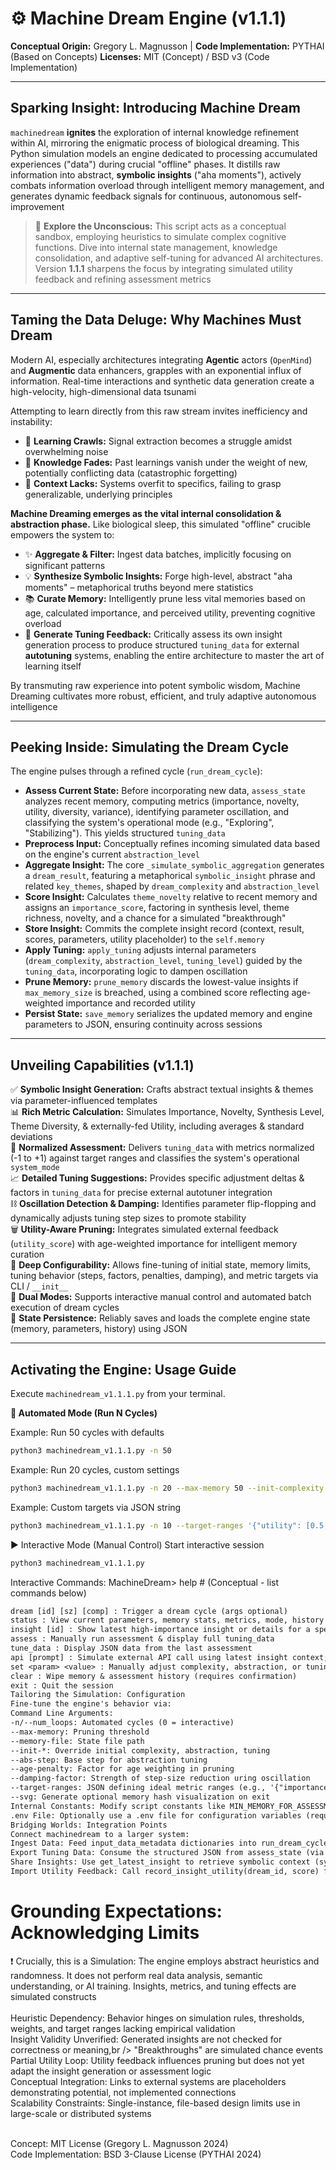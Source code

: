 <p align="center">
  <!-- Optional: Replace with a real logo URL if you have one -->
  <!-- <img src="https://raw.githubusercontent.com/YourUsername/YourRepo/main/docs/machinedream_logo.png" alt="Machine Dream Engine Logo" width="150"/> -->
  <h1>⚙️ Machine Dream Engine (v1.1.1)</h1>
</p>

**Conceptual Origin:** Gregory L. Magnusson | **Code Implementation:** PYTHAI (Based on Concepts)
**Licenses:** MIT (Concept) / BSD v3 (Code Implementation)

---

## Sparking Insight: Introducing Machine Dream

`machinedream` **ignites** the exploration of internal knowledge refinement within AI, mirroring the enigmatic process of biological dreaming. This Python simulation models an engine dedicated to processing accumulated experiences ("data") during crucial "offline" phases. It distills raw information into abstract, **symbolic insights** ("aha moments"), actively combats information overload through intelligent memory management, and generates dynamic feedback signals for continuous, autonomous self-improvement<br />

> 🚀 **Explore the Unconscious:** This script acts as a conceptual sandbox, employing heuristics to simulate complex cognitive functions. Dive into internal state management, knowledge consolidation, and adaptive self-tuning for advanced AI architectures. Version **1.1.1** sharpens the focus by integrating simulated utility feedback and refining assessment metrics<br />

---

## Taming the Data Deluge: Why Machines Must Dream

Modern AI, especially architectures integrating **Agentic** actors (`OpenMind`) and **Augmentic** data enhancers, grapples with an exponential influx of information. Real-time interactions and synthetic data generation create a high-velocity, high-dimensional data tsunami<br />

Attempting to learn directly from this raw stream invites inefficiency and instability:

*   🐌 **Learning Crawls:** Signal extraction becomes a struggle amidst overwhelming noise<br />
*   🧠 **Knowledge Fades:** Past learnings vanish under the weight of new, potentially conflicting data (catastrophic forgetting)<br />
*   🎯 **Context Lacks:** Systems overfit to specifics, failing to grasp generalizable, underlying principles<br />

**Machine Dreaming emerges as the vital internal consolidation & abstraction phase.** Like biological sleep, this simulated "offline" crucible empowers the system to:<br />

*   ✨ **Aggregate & Filter:** Ingest data batches, implicitly focusing on significant patterns<br />
*   💡 **Synthesize Symbolic Insights:** Forge high-level, abstract "aha moments" – metaphorical truths beyond mere statistics<br />
*   📚 **Curate Memory:** Intelligently prune less vital memories based on age, calculated importance, and perceived utility, preventing cognitive overload<br />
*   🧭 **Generate Tuning Feedback:** Critically assess its own insight generation process to produce structured `tuning_data` for external **autotuning** systems, enabling the entire architecture to master the art of learning itself<br />

By transmuting raw experience into potent symbolic wisdom, Machine Dreaming cultivates more robust, efficient, and truly adaptive autonomous intelligence<br />

---

## Peeking Inside: Simulating the Dream Cycle

The engine pulses through a refined cycle (`run_dream_cycle`):<br />

*   **Assess Current State:** Before incorporating new data, `assess_state` analyzes recent memory, computing metrics (importance, novelty, utility, diversity, variance), identifying parameter oscillation, and classifying the system's operational mode (e.g., "Exploring", "Stabilizing"). This yields structured `tuning_data`<br />
*   **Preprocess Input:** Conceptually refines incoming simulated data based on the engine's current `abstraction_level`<br />
*   **Aggregate Insight:** The core `_simulate_symbolic_aggregation` generates a `dream_result`, featuring a metaphorical `symbolic_insight` phrase and related `key_themes`, shaped by `dream_complexity` and `abstraction_level`<br />
*   **Score Insight:** Calculates `theme_novelty` relative to recent memory and assigns an `importance_score`, factoring in synthesis level, theme richness, novelty, and a chance for a simulated "breakthrough"<br />
*   **Store Insight:** Commits the complete insight record (context, result, scores, parameters, utility placeholder) to the `self.memory`<br />
*   **Apply Tuning:** `apply_tuning` adjusts internal parameters (`dream_complexity`, `abstraction_level`, `tuning_level`) guided by the `tuning_data`, incorporating logic to dampen oscillation<br />
*   **Prune Memory:** `prune_memory` discards the lowest-value insights if `max_memory_size` is breached, using a combined score reflecting age-weighted importance and recorded utility<br />
*   **Persist State:** `save_memory` serializes the updated memory and engine parameters to JSON, ensuring continuity across sessions<br />

---

## Unveiling Capabilities (v1.1.1)

✅ **Symbolic Insight Generation:** Crafts abstract textual insights & themes via parameter-influenced templates<br />
📊 **Rich Metric Calculation:** Simulates Importance, Novelty, Synthesis Level, Theme Diversity, & externally-fed Utility, including averages & standard deviations<br />
🧭 **Normalized Assessment:** Delivers `tuning_data` with metrics normalized (-1 to +1) against target ranges and classifies the system's operational `system_mode`<br />
📈 **Detailed Tuning Suggestions:** Provides specific adjustment deltas & factors in `tuning_data` for precise external autotuner integration<br />
⛓️ **Oscillation Detection & Damping:** Identifies parameter flip-flopping and dynamically adjusts tuning step sizes to promote stability<br />
🗑️ **Utility-Aware Pruning:** Integrates simulated external feedback (`utility_score`) with age-weighted importance for intelligent memory curation<br />
🔧 **Deep Configurability:** Allows fine-tuning of initial state, memory limits, tuning behavior (steps, factors, penalties, damping), and metric targets via CLI / `__init__`<br />
🔄 **Dual Modes:** Supports interactive manual control and automated batch execution of dream cycles<br />
💾 **State Persistence:** Reliably saves and loads the complete engine state (memory, parameters, history) using JSON<br />

---

## Activating the Engine: Usage Guide

Execute `machinedream_v1.1.1.py` from your terminal.

**🚀 Automated Mode (Run N Cycles)**


Example: Run 50 cycles with defaults
```bash
python3 machinedream_v1.1.1.py -n 50
```

Example: Run 20 cycles, custom settings
```bash
python3 machinedream_v1.1.1.py -n 20 --max-memory 50 --init-complexity 7 --age-penalty 0.01
```

Example: Custom targets via JSON string
```bash
python3 machinedream_v1.1.1.py -n 10 --target-ranges '{"utility": [0.5,0.9]}'
```

▶️ Interactive Mode (Manual Control)
Start interactive session
```bash
python3 machinedream_v1.1.1.py
```
Interactive Commands:
MachineDream> help  # (Conceptual - list commands below)
```txt
dream [id] [sz] [comp] : Trigger a dream cycle (args optional)
status : View current parameters, memory stats, metrics, mode, history
insight [id] : Show latest high-importance insight or details for a specific ID
assess : Manually run assessment & display full tuning_data
tune_data : Display JSON data from the last assessment
api [prompt] : Simulate external API call using latest insight context; records utility feedback
set <param> <value> : Manually adjust complexity, abstraction, or tuning
clear : Wipe memory & assessment history (requires confirmation)
exit : Quit the session
Tailoring the Simulation: Configuration
Fine-tune the engine's behavior via:
Command Line Arguments:
-n/--num_loops: Automated cycles (0 = interactive)
--max-memory: Pruning threshold
--memory-file: State file path
--init-*: Override initial complexity, abstraction, tuning
--abs-step: Base step for abstraction tuning
--age-penalty: Factor for age weighting in pruning
--damping-factor: Strength of step-size reduction uring oscillation
--target-ranges: JSON defining ideal metric ranges (e.g., '{"importance": [0.5,0.9]}')
--svg: Generate optional memory hash visualization on exit
Internal Constants: Modify script constants like MIN_MEMORY_FOR_ASSESSMENT, RECOMMENDATION_HISTORY_LENGTH, UTILITY_WEIGHT_IN_PRUNING, parameter bounds (MIN/MAX_*)
.env File: Optionally use a .env file for configuration variables (requires python-dotenv)
Bridging Worlds: Integration Points
Connect machinedream to a larger system:
Ingest Data: Feed input_data_metadata dictionaries into run_dream_cycle to trigger refinement based on external events or data batches.
Export Tuning Data: Consume the structured JSON from assess_state (via _last_assessment_data or tune_data command) in an external autotuning system Leverage normalized metrics, system mode, and suggested adjustments
Share Insights: Use get_latest_insight to retrieve symbolic context (symbolic_insight, key_themes) for other AI modules (e.g., injecting context into prompts for LLMs like Gemini via api.py)
Import Utility Feedback: Call record_insight_utility(dream_id, score) from external components after using an insight, providing a 0-1 score reflecting its perceived usefulness, influencing subsequent pruning
```
# Grounding Expectations: Acknowledging Limits
❗ Crucially, this is a Simulation: The engine employs abstract heuristics and randomness. It does not perform real data analysis, semantic understanding, or AI training. Insights, metrics, and tuning effects are simulated constructs<br /><br />
Heuristic Dependency: Behavior hinges on simulation rules, thresholds, weights, and target ranges lacking empirical validation<br />
Insight Validity Unverified: Generated insights are not checked for correctness or meaning,br />
"Breakthroughs" are simulated chance events<br />
Partial Utility Loop: Utility feedback influences pruning but does not yet adapt the insight generation or assessment logic<br />
Conceptual Integration: Links to external systems are placeholders demonstrating potential, not implemented connections<br />
Scalability Constraints: Single-instance, file-based design limits use in large-scale or distributed systems<br /><br />

Concept: MIT License (Gregory L. Magnusson 2024)<br />
Code Implementation: BSD 3-Clause License (PYTHAI 2024)
